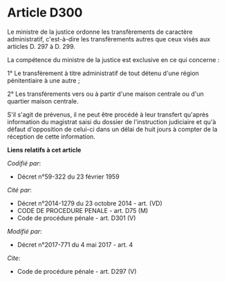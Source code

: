 # Article D300

Le ministre de la justice ordonne les transfèrements de caractère administratif, c'est-à-dire les transfèrements autres que
ceux visés aux articles D. 297 à D. 299. 

La compétence du ministre de la justice est exclusive en ce qui concerne : 

1° Le transfèrement à titre administratif de tout détenu d'une région pénitentiaire à une autre ; 

2° Les transfèrements vers ou à partir d'une maison centrale ou d'un quartier maison centrale. 

S'il s'agit de prévenus, il ne peut être procédé à leur transfert qu'après information du magistrat saisi du dossier de
l'instruction judiciaire et qu'à défaut d'opposition de celui-ci dans un délai de huit jours à compter de la réception de
cette information.

**Liens relatifs à cet article**

_Codifié par_:

  - Décret n°59-322 du 23 février 1959

_Cité par_:

  - Décret n°2014-1279 du 23 octobre 2014 - art. (VD)
  - CODE DE PROCEDURE PENALE - art. D75 (M)
  - Code de procédure pénale - art. D301 (V)

_Modifié par_:

  - Décret n°2017-771 du 4 mai 2017 - art. 4

_Cite_:

  - Code de procédure pénale - art. D297 (V)
